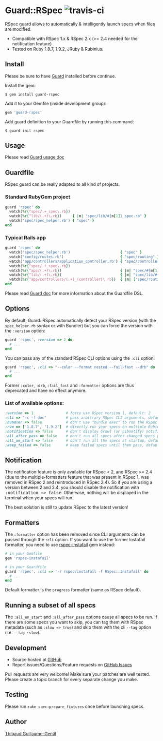 Guard::RSpec ![travis-ci](http://travis-ci.org/guard/guard-rspec.png)
=============

RSpec guard allows to automatically & intelligently launch specs when files are modified.

* Compatible with RSpec 1.x & RSpec 2.x (>= 2.4 needed for the notification feature)
* Tested on Ruby 1.8.7, 1.9.2, JRuby & Rubinius.

Install
-------

Please be sure to have [Guard](https://github.com/guard/guard) installed before continue.

Install the gem:

    $ gem install guard-rspec

Add it to your Gemfile (inside development group):

``` ruby
gem 'guard-rspec'
```

Add guard definition to your Guardfile by running this command:

    $ guard init rspec

Usage
-----

Please read [Guard usage doc](https://github.com/guard/guard#readme)

Guardfile
---------

RSpec guard can be really adapted to all kind of projects.

### Standard RubyGem project

``` ruby
guard 'rspec' do
  watch(%r{^spec/.+_spec\.rb})
  watch(%r{^lib/(.+)\.rb})     { |m| "spec/lib/#{m[1]}_spec.rb" }
  watch('spec/spec_helper.rb') { "spec" }
end
```

### Typical Rails app

``` ruby
guard 'rspec' do
  watch('spec/spec_helper.rb')                       { "spec" }
  watch('config/routes.rb')                          { "spec/routing" }
  watch('app/controllers/application_controller.rb') { "spec/controllers" }
  watch(%r{^spec/.+_spec\.rb})
  watch(%r{^app/(.+)\.rb})                           { |m| "spec/#{m[1]}_spec.rb" }
  watch(%r{^lib/(.+)\.rb})                           { |m| "spec/lib/#{m[1]}_spec.rb" }
  watch(%r{^app/controllers/(.+)_(controller)\.rb})  { |m| ["spec/routing/#{m[1]}_routing_spec.rb", "spec/#{m[2]}s/#{m[1]}_#{m[2]}_spec.rb", "spec/acceptance/#{m[1]}_spec.rb"] }
end
```

Please read [Guard doc](https://github.com/guard/guard#readme) for more information about the Guardfile DSL.

Options
-------

By default, Guard::RSpec automatically detect your RSpec version (with the `spec_helper.rb` syntax or with Bundler) but you can force the version with the `:version` option:

``` ruby
guard 'rspec', :version => 2 do
  # ...
end
```

You can pass any of the standard RSpec CLI options using the `:cli` option:

``` ruby
guard 'rspec', :cli => "--color --format nested --fail-fast --drb" do
  # ...
end
```

Former `:color`, `:drb`, `:fail_fast` and `:formatter` options are thus deprecated and have no effect anymore.

### List of available options:

``` ruby
:version => 1               # force use RSpec version 1, default: 2
:cli => "-c -f doc"         # pass arbitrary RSpec CLI arguments, default: "-f progress"
:bundler => false           # don't use "bundle exec" to run the RSpec command, default: true
:rvm => ['1.8.7', '1.9.2']  # directly run your specs on multiple Rubies, default: nil
:notification => false      # don't display Growl (or Libnotify) notification after the specs are done running, default: true
:all_after_pass => false    # don't run all specs after changed specs pass, default: true
:all_on_start => false      # don't run all the specs at startup, default: true
:keep_failed => false       # keep failed specs until them pass, default: true
```

Notification
------------

The notification feature is only available for RSpec < 2, and RSpec >= 2.4 (due to the multiple-formatters feature that was present in RSpec 1, was removed in RSpec 2 and reintroduced in RSpec 2.4). So if you are using a version between 2 and 2.4, you should disable the notification with <tt>:notification => false</tt>. Otherwise, nothing will be displayed in the terminal when your specs will run.

The best solution is still to update RSpec to the latest version!

Formatters
----------

The `:formatter` option has been removed since CLI arguments can be passed through the `:cli` option. If you want to use the former Instafail formatter, you need to use [rspec-instafail](http://rubygems.org/gems/rspec-instafail) gem instead:

``` ruby
# in your Gemfile
gem 'rspec-instafail'

# in your Guardfile
guard 'rspec', :cli => '-r rspec/instafail -f RSpec::Instafail' do
  # ...
end
```

Default formatter is the `progress` formatter (same as RSpec default).

Running a subset of all specs
-----------

The `:all_on_start` and `:all_after_pass` options cause all specs to be run.  If there
are some specs you want to skip, you can tag them with RSpec metadata (such as `:slow => true`)
and skip them with the cli `--tag` option (i.e. `--tag ~slow`).

Development
-----------

* Source hosted at [GitHub](https://github.com/guard/guard-rspec)
* Report issues/Questions/Feature requests on [GitHub Issues](https://github.com/guard/guard-rspec/issues)

Pull requests are very welcome! Make sure your patches are well tested. Please create a topic branch for every separate change
you make.

Testing
-------

Please run `rake spec:prepare_fixtures` once before launching specs.

Author
------

[Thibaud Guillaume-Gentil](https://github.com/thibaudgg)
